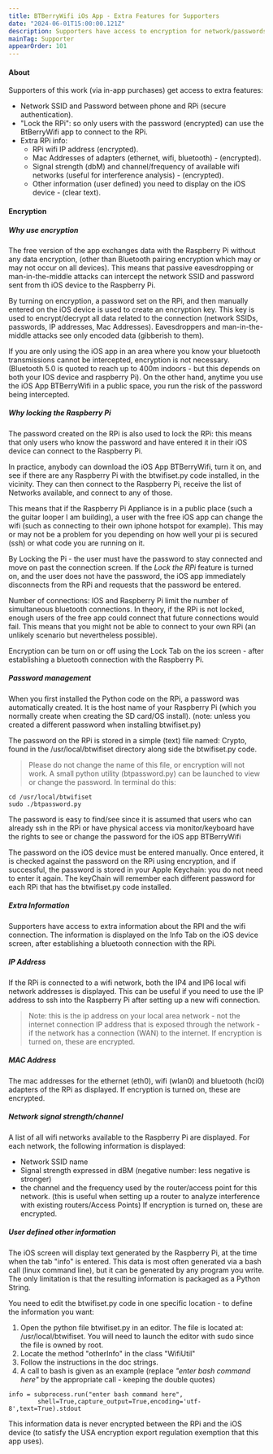 ```yaml
---
title: BTBerryWifi iOs App - Extra Features for Supporters
date: "2024-06-01T15:00:00.121Z"
description: Supporters have access to encryption for network/passwords, ip and mac addresses and other info.
mainTag: Supporter
appearOrder: 101
---
```


#### About  

Supporters of this work (via in-app purchases) get access to extra features:
- Network SSID and Password between phone and RPi (secure authentication).  
- "Lock the RPi": so only users with the password (encrypted) can use the BtBerryWifi app to connect to the RPi.
- Extra RPi info: 
    - RPi wifi IP address (encrypted).
    - Mac Addresses of adapters (ethernet, wifi, bluetooth) - (encrypted).
    - Signal strength (dbM) and channel/frequency of available wifi networks (useful for interference analysis) - (encrypted).
    - Other information (user defined) you need to display on the iOS device - (clear text).  

#### Encryption 

##### Why use encryption

The free version of the app exchanges data with the Raspberry Pi without any data encryption, (other than Bluetooth pairing encryption which may or may not occur on all devices).  This means that passive eavesdropping or man-in-the-middle attacks can intercept the network SSID and password sent from th iOS device to the Raspberry Pi.

By turning on encryption, a password set on the RPi, and then manually entered on the iOS device is used to create an encryption key.  This key is used to encrypt/decrypt all data related to the connection (network SSIDs, passwords, IP addresses, Mac Addresses). Eavesdroppers and man-in-the-middle attacks see only encoded data (gibberish to them).

If you are only using the iOS app in an area where you know your bluetooth transmissions cannot be intercepted, encryption is not necessary.  (Bluetooth 5.0 is quoted to reach up to 400m indoors - but this depends on both your IOS device and raspberry Pi). On the other hand, anytime you use the iOS App BTBerryWifi in a public space, you run the risk of the password being intercepted.

##### Why locking the Raspberry Pi

The password created on the RPi is also used to lock the RPi:  this means that only users who know the password and have entered it in their iOS device can connect to the Raspberry Pi.

In practice, anybody can download the iOS App BTBerryWifi, turn it on, and see if there are any Raspberry Pi with the btwifiset.py code installed, in the vicinity.  They can then connect to the Raspberry Pi, receive the list of Networks available, and connect to any of those.

This means that if the Raspberry Pi Appliance is in a public place (such a the guitar looper I am building), a user with the free iOS app can change the wifi (such as connecting to their own iphone hotspot for example).  This may or may not be a problem for you depending on how well your pi is secured (ssh) or what code you are running on it.

By Locking the Pi - the user must have the password to stay connected and move on past the connection screen.  If the *Lock the RPi* feature is turned on, and the user does not have the password, the iOS app immediately disconnects from the RPi and requests that the password be entered.

Number of connections:  IOS and Raspberry Pi limit the number of simultaneous bluetooth connections.  In theory, if the RPi is not locked, enough users of the free app could connect that future connections would fail. This means that you might not be able to connect to your own RPi (an unlikely scenario but nevertheless possible).

Encryption can be turn on or off using the Lock Tab on the ios screen - after establishing a bluetooth connection with the Raspberry Pi.

<!--- 
to turn a title that would normally be marked by a number of # such as ##### title
use this form instead where x in <hx represents the number of # I would have used
note: no spaces in the id, use - instead (also use all lower case)
-->
<h5 id="password-management">Password management</h5>

When you first installed the Python code on the RPi, a password was automatically created. It is the host name of your Raspberry Pi (which you normally create when creating the SD card/OS install). (note: unless you created a different password when installing btwifiset.py)

The password on the RPi is stored in a simple (text) file named: Crypto, found in the /usr/local/btwifiset directory along side the btwifiset.py code.
>Please do not change the name of this file, or encryption will not work.
A small python utility (btpassword.py) can be launched to view or change the password. In terminal do this:
```
cd /usr/local/btwifiset
sudo ./btpassword.py
```
The password is easy to find/see since it is assumed that users who can already ssh in the RPi or have physical access via monitor/keyboard have the rights to see or change the password for the iOS app BTBerryWifi

The password on the iOS device must be entered manually. Once entered, it is checked against the password on the RPi using encryption, and if successful, the password is stored in your Apple Keychain: you do not need to enter it again. The keyChain will remember each different password for each RPi that has the btwifiset.py code installed.

##### Extra Information

Supporters have access to extra information about the RPI and the wifi connection. The information is displayed on the Info Tab on the iOS device screen, after establishing a bluetooth connection with the RPi.

##### IP Address

If the RPi is connected to a wifi network, both the IP4 and IP6 local wifi network addresses is displayed. This can be useful if you need to use the IP address to ssh into the Raspberry Pi after setting up a new wifi connection.
>Note: this is the ip address on your local area network - not the internet connection IP address that is exposed through the network - if the network has a connection (WAN) to the internet.
If encryption is turned on, these are encrypted.

##### MAC Address

The mac addresses for the ethernet (eth0), wifi (wlan0) and bluetooth (hci0) adapters of the RPi as displayed.  If encryption is turned on, these are encrypted.

##### Network signal strength/channel

A list of all wifi networks available to the Raspberry Pi are displayed. For each network, the following information is displayed:
- Network SSID name
- Signal strength expressed in dBM (negative number: less negative is stronger)
- the channel and the frequency used by the router/access point for this network. (this is useful when setting up  a router to analyze interference with existing routers/Access Points)
If encryption is turned on, these are encrypted.

##### User defined other information

The iOS screen will display text generated by the Raspberry Pi, at the time when the tab "info" is entered.  This data is most often generated via a bash call (linux command line), but it can be generated by any program you write.  The only limitation is that the resulting information is packaged as a Python String.

You need to edit the btwifiset.py code in one specific location - to define the information you want: 
1. Open the python file btwifiset.py in an editor. The file is located at: /usr/local/btwifiset.  You will need to launch the editor with sudo since the file is owned by root.
2. Locate the method "otherInfo" in the class "WifiUtil"
3. Follow the instructions in the doc strings. 
4. A call to bash is given as an example (replace *"enter bash command here"* by the appropriate call - keeping the double quotes)
```
info = subprocess.run("enter bash command here", 
        shell=True,capture_output=True,encoding='utf-8',text=True).stdout
```
This information data is never encrypted between the RPi and the iOS device (to satisfy the USA encryption export regulation exemption that this app uses).




